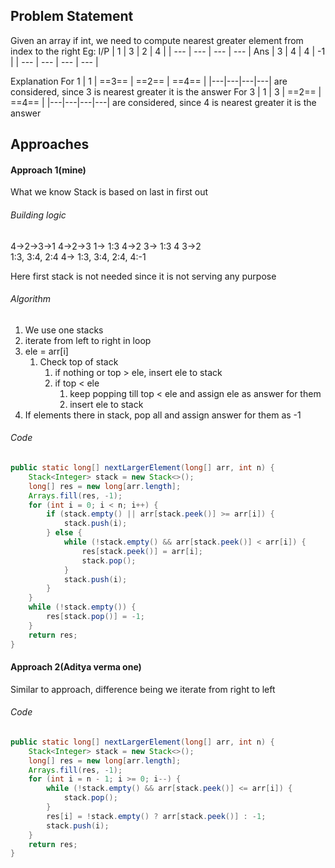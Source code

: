 ## Problem Statement
Given an array if int, we need to compute nearest greater element from index to the right
Eg:
I/P
| 1   | 3   | 2   | 4    |
| --- | --- | --- | --- |
Ans
| 3   | 4   | 4  | -1  | 
| --- | --- | --- | --- |

Explanation
For 1
| 1 | ==3== | ==2== | ==4== |
|---|---|---|---|
are considered, since 3 is nearest greater it is the answer
For 3
| 1 | 3 | ==2== | ==4== |
|---|---|---|---|
are considered, since 4 is nearest greater it is the answer

## Approaches
#### Approach 1(mine)
What we know
Stack is based on last in first out

###### Building logic
4->2->3->1
4->2->3   1->
1:3  4->2  3->
1:3  4 3->2  
1:3, 3:4, 2:4 4->
1:3, 3:4, 2:4, 4:-1

Here first stack is not needed since it is not serving any purpose

###### Algorithm
1) We use one stacks
2) iterate from left to right in loop
3) ele = arr[i]
	1) Check top of stack
		1) if nothing or top > ele, insert ele to stack
		2) if top < ele
			1) keep popping till top < ele and assign ele as answer for them
			2) insert ele to stack
4) If elements there in stack, pop all and assign answer for them as -1

###### Code
```java
public static long[] nextLargerElement(long[] arr, int n) {  
    Stack<Integer> stack = new Stack<>();  
    long[] res = new long[arr.length];  
    Arrays.fill(res, -1);  
    for (int i = 0; i < n; i++) {  
        if (stack.empty() || arr[stack.peek()] >= arr[i]) {  
            stack.push(i);  
        } else {  
            while (!stack.empty() && arr[stack.peek()] < arr[i]) {  
                res[stack.peek()] = arr[i];  
                stack.pop();  
            }  
            stack.push(i);  
        }  
    }  
    while (!stack.empty()) {  
        res[stack.pop()] = -1;  
    }  
    return res;  
}
```

#### Approach 2(Aditya verma one)
Similar to approach, difference being we iterate from right to left

###### Code
```java
public static long[] nextLargerElement(long[] arr, int n) {
	Stack<Integer> stack = new Stack<>();
	long[] res = new long[arr.length];
	Arrays.fill(res, -1);
	for (int i = n - 1; i >= 0; i--) {
		while (!stack.empty() && arr[stack.peek()] <= arr[i]) {
			stack.pop();
		}
		res[i] = !stack.empty() ? arr[stack.peek()] : -1;
		stack.push(i);
	}
	return res;
}
```